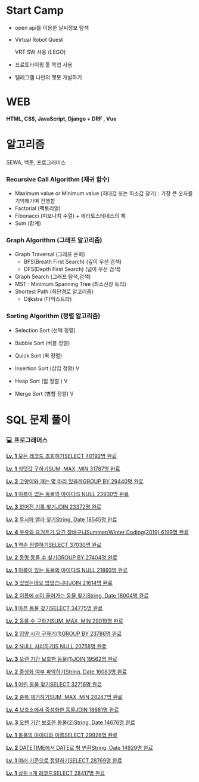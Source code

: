 # Start Camp

- open api를 이용한 날씨정보 탐색

- Virtual Robot Quest  

  VRT SW 사용 (LEGO)

- 프로토타이핑 툴 목업 사용

- 텔레그램 나만의 챗봇 개발하기







# WEB



#### HTML, CSS, JavaScript, Django + DRF , Vue



# 알고리즘

SEWA, 백준, 프로그래머스





### Recursive Call Algorithm (재귀 함수)

- Maximum value or Minimum value (최대값 또는 최소값 찾기) : 가장 큰 숫자를 기억해가며 진행함
- Factorial (팩토리얼)
- Fibonacci (피보나치 수열) + 에라토스테네스의 체
- Sum (합계)







### Graph Algorithm (그래프 알고리즘)

- Graph Traversal (그래프 순회)
  - BFS(Breath First Search) (깊이 우선 검색)
  - DFS(Depth First Search) (넓이 우선 검색)
- Graph Search (그래프 탐색,검색)
- MST : Minimum Spanning Tree (최소신장 트리)
- Shortest Path (최단경로 알고리즘)
  - Dijkstra (다익스트라)



### Sorting Algorithm (정렬 알고리즘)

- Selection Sort (선택 정렬)

- Bubble Sort (버블 정렬)

- Quick Sort (퀵 정렬)

- Insertion Sort (삽입 정렬) V

- Heap Sort (힙 정렬 )  V

- Merge Sort (병합 정렬)  V

  







#  SQL 문제 풀이

### 💻 프로그래머스 

[**Lv. 1** 모든 레코드 조회하기SELECT 40192명 완료](https://programmers.co.kr/learn/courses/30/lessons/59034)

[**Lv. 1** 최댓값 구하기SUM, MAX, MIN 31787명 완료](https://programmers.co.kr/learn/courses/30/lessons/59415)

[**Lv. 2** 고양이와 개는 몇 마리 있을까GROUP BY 29440명 완료](https://programmers.co.kr/learn/courses/30/lessons/59040)

[**Lv. 1** 이름이 없는 동물의 아이디IS NULL 23930명 완료](https://programmers.co.kr/learn/courses/30/lessons/59039)

[**Lv. 3** 없어진 기록 찾기JOIN 23372명 완료](https://programmers.co.kr/learn/courses/30/lessons/59042)

[**Lv. 2** 루시와 엘라 찾기String, Date 18545명 완료](https://programmers.co.kr/learn/courses/30/lessons/59046)

[**Lv. 4** 우유와 요거트가 담긴 장바구니Summer/Winter Coding(2019) 6199명 완료](https://programmers.co.kr/learn/courses/30/lessons/62284)

[**Lv. 1** 역순 정렬하기SELECT 37030명 완료](https://programmers.co.kr/learn/courses/30/lessons/59035)

[**Lv. 2** 동명 동물 수 찾기GROUP BY 27404명 완료](https://programmers.co.kr/learn/courses/30/lessons/59041)

[**Lv. 1** 이름이 있는 동물의 아이디IS NULL 21893명 완료](https://programmers.co.kr/learn/courses/30/lessons/59407)

[**Lv. 3** 있었는데요 없었습니다JOIN 21614명 완료](https://programmers.co.kr/learn/courses/30/lessons/59043)

[**Lv. 2** 이름에 el이 들어가는 동물 찾기String, Date 18004명 완료](https://programmers.co.kr/learn/courses/30/lessons/59047)

[**Lv. 1** 아픈 동물 찾기SELECT 34775명 완료](https://programmers.co.kr/learn/courses/30/lessons/59036)

[**Lv. 2** 동물 수 구하기SUM, MAX, MIN 29019명 완료](https://programmers.co.kr/learn/courses/30/lessons/59406)

[**Lv. 2** 입양 시각 구하기(1)GROUP BY 23786명 완료](https://programmers.co.kr/learn/courses/30/lessons/59412)

[**Lv. 2** NULL 처리하기IS NULL 20758명 완료](https://programmers.co.kr/learn/courses/30/lessons/59410)

[**Lv. 3** 오랜 기간 보호한 동물(1)JOIN 19562명 완료](https://programmers.co.kr/learn/courses/30/lessons/59044)

[**Lv. 2** 중성화 여부 파악하기String, Date 16083명 완료](https://programmers.co.kr/learn/courses/30/lessons/59409)

[**Lv. 1** 어린 동물 찾기SELECT 32716명 완료](https://programmers.co.kr/learn/courses/30/lessons/59037)

[**Lv. 2** 중복 제거하기SUM, MAX, MIN 28247명 완료](https://programmers.co.kr/learn/courses/30/lessons/59408)

[**Lv. 4** 보호소에서 중성화한 동물JOIN 18661명 완료](https://programmers.co.kr/learn/courses/30/lessons/59045)

[**Lv. 3** 오랜 기간 보호한 동물(2)String, Date 14676명 완료](https://programmers.co.kr/learn/courses/30/lessons/59411)

[**Lv. 1** 동물의 아이디와 이름SELECT 29926명 완료](https://programmers.co.kr/learn/courses/30/lessons/59403)

[**Lv. 2** DATETIME에서 DATE로 형 변환String, Date 14929명 완료](https://programmers.co.kr/learn/courses/30/lessons/59414)

[**Lv. 1** 여러 기준으로 정렬하기SELECT 28769명 완료](https://programmers.co.kr/learn/courses/30/lessons/59404)

[**Lv. 1** 상위 n개 레코드SELECT 28417명 완료](https://programmers.co.kr/learn/courses/30/lessons/59405)

